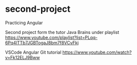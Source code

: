 # second-project
Practicing Angular

Second project form the tutor Java Brains under playlist https://www.youtube.com/playlist?list=PLqq-6Pq4lTTb7JGBTogaJ8bm7f8VCvFkj

VSCode Angular Git tutorial
https://www.youtube.com/watch?v=Fk12ELJ9Bww
